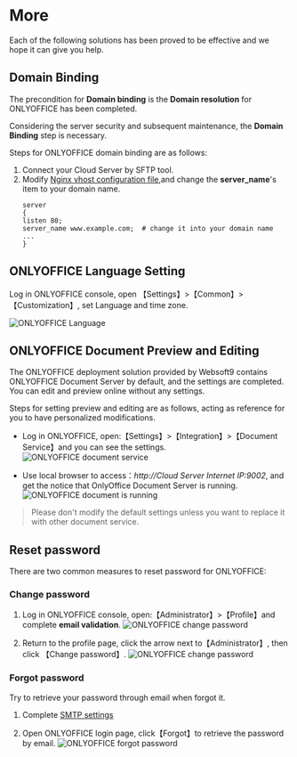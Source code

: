 # More

Each of the following solutions has been proved to be effective and we hope it can give you help.

## Domain Binding

The precondition for **Domain binding** is the **Domain resolution** for ONLYOFFICE has been completed.

Considering the server security and subsequent maintenance, the **Domain Binding** step is necessary.

Steps for ONLYOFFICE domain binding are as follows:

1. Connect your Cloud Server by SFTP tool.
2. Modify [Nginx vhost configuration file](/stack-components.md#nginx),and change the **server_name**'s item to your domain name.
   ```text
   server
   {
   listen 80;
   server_name www.example.com;  # change it into your domain name
   ...
   }
   ```
## ONLYOFFICE Language Setting

Log in ONLYOFFICE console, open 【Settings】>【Common】>【Customization】, set Language and time zone.

![ONLYOFFICE Language](https://libs.websoft9.com/Websoft9/DocsPicture/en/onlyoffice/onlyoffice-lanuageset-websoft9.png)


## ONLYOFFICE Document Preview and Editing

The ONLYOFFICE deployment solution provided by Websoft9 contains ONLYOFFICE Document Server by default, and the settings are completed. You can edit and preview online without any settings.

Steps for setting preview and editing are as follows, acting as reference for you to have personalized modifications.

* Log in ONLYOFFICE, open:【Settings】>【Integration】>【Document Service】and you can see the settings.
  ![ONLYOFFICE document service](https://libs.websoft9.com/Websoft9/DocsPicture/en/onlyoffice/onlyoffice-preview-websoft9.png)

* Use local browser to access：*http://Cloud Server Internet IP:9002*, and get the notice that OnlyOffice Document Server is running.
   ![ONLYOFFICE document is running ](https://libs.websoft9.com/Websoft9/DocsPicture/en/onlyoffice/onlyoffice-dkisrunning-websoft9.png)

> Please don't modify the default settings unless you want to replace it with other document service.

## Reset password

There are two common measures to reset password for ONLYOFFICE:  

### Change password

1. Log in ONLYOFFICE console, open:【Administrator】>【Profile】and complete **email validation**.
  ![ONLYOFFICE change password](https://libs.websoft9.com/Websoft9/DocsPicture/en/onlyoffice/onlyoffice-modifypw001-websoft9.png)

2. Return to the profile page, click the arrow next to【Administrator】, then click 【Change password】.
  ![ONLYOFFICE change password](https://libs.websoft9.com/Websoft9/DocsPicture/en/onlyoffice/onlyoffice-modifypw002-websoft9.png)

### Forgot password

Try to retrieve your password through email when forgot it.

1. Complete [SMTP settings](/en/solution-smtp.md)

2. Open ONLYOFFICE login page, click【Forgot】to retrieve the password by email.
  ![ONLYOFFICE forgot password](https://libs.websoft9.com/Websoft9/DocsPicture/en/onlyoffice/onlyoffice-forgetpw-websoft9.png)